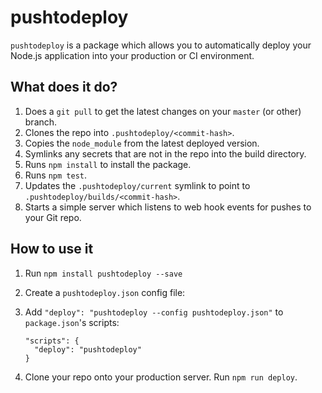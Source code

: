 # pushtodeploy

`pushtodeploy` is a package which allows you to automatically deploy your Node.js application into your production or CI environment.

## What does it do?

1. Does a `git pull` to get the latest changes on your `master` (or other) branch.
1. Clones the repo into `.pushtodeploy/<commit-hash>`.
1. Copies the `node_module` from the latest deployed version.
1. Symlinks any secrets that are not in the repo into the build directory.
1. Runs `npm install` to install the package.
1. Runs `npm test`.
1. Updates the `.pushtodeploy/current` symlink to point to `.pushtodeploy/builds/<commit-hash>`.
1. Starts a simple server which listens to web hook events for pushes to your Git repo.

## How to use it

1. Run `npm install pushtodeploy --save`
1. Create a `pushtodeploy.json` config file:

1. Add `"deploy": "pushtodeploy --config pushtodeploy.json"` to `package.json`'s scripts:

       "scripts": {
         "deploy": "pushtodeploy"
       }
1. Clone your repo onto your production server. Run `npm run deploy`.
